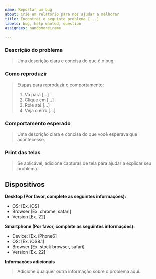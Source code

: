 ```yaml
---
name: Reportar um bug
about: Crie um relatório para nos ajudar a melhorar
title: Encontrei o seguinte problema [...]
labels: bug, help wanted, question
assignees: nandomoreirame

---
```


### Descrição do problema

> Uma descrição clara e concisa do que é o bug.

### Como reproduzir

> Etapas para reproduzir o comportamento:
> 
> 1. Vá para [...]
> 2. Clique em [...]
> 3. Role até [...]
> 4. Veja o erro [...]

### Comportamento esperado

> Uma descrição clara e concisa do que você esperava que acontecesse.

### Print das telas

> Se aplicável, adicione capturas de tela para ajudar a explicar seu problema.

## Dispositivos

**Desktop (Por favor, complete as seguintes informações):**
 - OS: [Ex. iOS]
 - Browser [Ex. chrome, safari]
 - Version [Ex. 22]

**Smartphone (Por favor, complete as seguintes informações):**
 - Device: [Ex. iPhone6]
 - OS: [Ex. iOS8.1]
 - Browser [Ex. stock browser, safari]
 - Version [Ex. 22]

**Informações adicionais**

> Adicione qualquer outra informação sobre o problema aqui.

